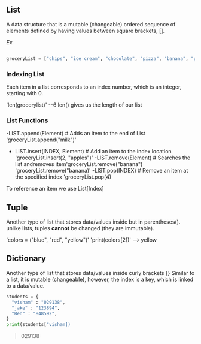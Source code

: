 ## List

A data structure that is a mutable (changeable) ordered sequence of elements defined by having values between square brackets, [].

*Ex.*

```python

groceryList = ["chips", "ice cream", "chocolate", "pizza", "banana", "pinaple"] # List of Strings
```
### Indexing List
Each item in a list corresponds to an index number, which is an integer, starting with 0.

'len(grocerylist)' --6
len() gives us the length of our list

### List Functions
-LIST.append(Element) # Adds an item to the end of List
'groceryList.append("milk")'
- LIST.insert(INDEX, Element) # Add an item to the index location
'groceryList.insert(2, "apples")'
-LIST.remove(Element) # Searches the list andremoves item'groceryList.remove("banana")
'groceryList.remove("banana)'
-LIST.pop(INDEX) # Remove an item at the specified index
'groceryList.pop(4)

To reference an item we use List[Index]

## Tuple

Another type of list that stores data/values inside but in parentheses().
unlike lists, tuples __cannot__ be changed (they are immutable).

'colors = ("blue", "red", "yellow")'
'print(colors[2])' --> yellow


## Dictionary
Another type of list that stores data/values inside curly brackets {}
Similar to a list, it is mutable (changeable), however, the index is a key, which is linked to a data/value.

```python
students = {
  "visham" : "029138",
  "jake" : "123894",
  "Ben" : "848592",
}
print(students["visham])
```
>029138
